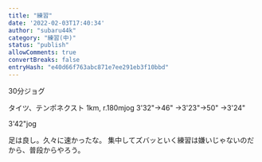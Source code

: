 ```yaml
---
title: "練習"
date: '2022-02-03T17:40:34'
author: "subaru44k"
category: "練習(中)"
status: "publish"
allowComments: true
convertBreaks: false
entryHash: "e40d66f763abc871e7ee291eb3f10bbd"
---
```

30分ジョグ

タイツ、テンポネクスト
1km, r.180mjog
3'32"→46"
→3'23"→50"
→3'24"

3'42"jog

足は良し。久々に速かったな。
集中してズバッといく練習は嫌いじゃないのだから、普段からやろう。
